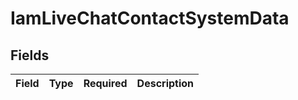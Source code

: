 # IamLiveChatContactSystemData


## Fields

| Field       | Type        | Required    | Description |
| ----------- | ----------- | ----------- | ----------- |